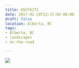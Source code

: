 ```yaml
---
title: DSCF6271
date: 2017-02-20T22:37:02-08:00
draft: false
location: Alberta, BC
tags:
- Alberta, BC
- landscapes
- on-the-road

---
```

![](https://d17enza3bfujl8.cloudfront.net/DSCF6271.jpg)
